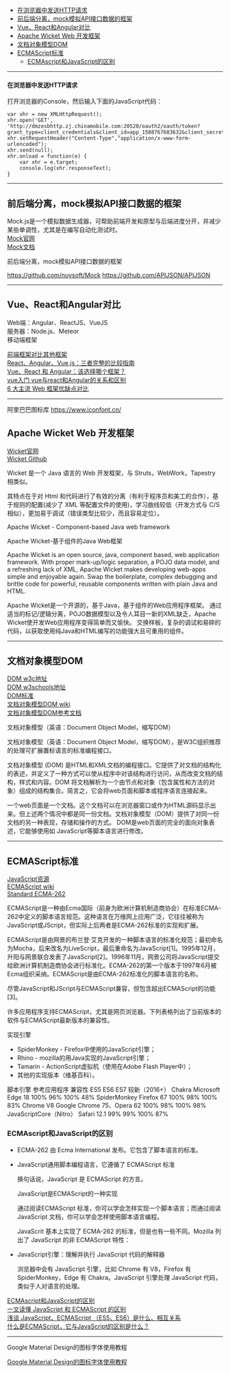 - [在浏览器中发送HTTP请求](#在浏览器中发送HTTP请求)
- [前后端分离，mock模拟API接口数据的框架](#前后端分离，mock模拟API接口数据的框架)
- [Vue、React和Angular对比](#Vue、React和Angular对比)
- [Apache Wicket Web 开发框架](#Apache-Wicket-Web-开发框架)
- [文档对象模型DOM](#文档对象模型DOM)
- [ECMAScript标准](#ECMAScript标准)
    - [ECMAscript和JavaScript的区别](#ECMAscript和JavaScript的区别)




---------------------------------------------------------------------------------------------------------------------

#### 在浏览器中发送HTTP请求

打开浏览器的Console，然后输入下面的JavaScript代码：

```
var xhr = new XMLHttpRequest();
xhr.open('GET', 'http://dmzesbhttp.zj.chinamobile.com:20520/oauth2/oauth/token?grant_type=client_credentials&client_id=app_1588767683632&client_secret=27ce9fb6a92e2b424f4dec78c1f2cdcb');
xhr.setRequestHeader("Content-Type","application/x-www-form-urlencoded");
xhr.send(null);
xhr.onload = function(e) {
    var xhr = e.target;
    console.log(xhr.responseText);
}
```



---------------------------------------------------------------------------------------------------------------------
## 前后端分离，mock模拟API接口数据的框架

Mock.js是一个模拟数据生成器，可帮助前端开发和原型与后端进度分开，并减少某些单调性，尤其是在编写自动化测试时。  
[Mock官网](http://mockjs.com/)  
[Mock文档](https://github.com/nuysoft/Mock/wiki)  


前后端分离，mock模拟API接口数据的框架

https://github.com/nuysoft/Mock
https://github.com/APIJSON/APIJSON

---------------------------------------------------------------------------------------------------------------------

## Vue、React和Angular对比

Web端：Angular、ReactJS、VueJS  
服务器：Node.js、Meteor  
移动端框架




[前端框架对比其他框架](https://cn.vuejs.org/v2/guide/comparison.html)  
[React、Angular、Vue.js：三者完整的比较指南](http://www.thebuddycreative.com/reactangularvue_js_san_zhe_wan_zheng_de_bi_jiao_zhi_nan/)  
[Vue、React 和 Angular：该选择哪个框架？](https://www.infoq.cn/article/3zjScEsgksmFNdgIR7sM)  
[vue入门 vue与react和Angular的关系和区别](https://www.cnblogs.com/wxtlinlin/p/6541895.html)  
[6 大主流 Web 框架优缺点对比](https://www.oschina.net/translate/web-frameworks-conclusions)  



---------------------------------------------------------------------------------------------------------------------

阿里巴巴图标库
https://www.iconfont.cn/


## Apache Wicket Web 开发框架

[Wicket官网](https://wicket.apache.org/)  
[Wicket Github](https://github.com/apache/wicket)  


Wicket 是一个 Java 语言的 Web 开发框架，与 Struts，WebWork，Tapestry 相类似。

其特点在于对 Html 和代码进行了有效的分离（有利于程序员和美工的合作），基于规则的配置(减少了 XML 等配置文件的使用)，学习曲线较低（开发方式与 C/S 相似），更加易于调试（错误类型比较少，而且容易定位）。


Apache Wicket - Component-based Java web framework

Apache Wicket-基于组件的Java Web框架

Apache Wicket is an open source, java, component based, web application framework. With proper mark-up/logic separation, a POJO data model, and a refreshing lack of XML, Apache Wicket makes developing web-apps simple and enjoyable again. Swap the boilerplate, complex debugging and brittle code for powerful, reusable components written with plain Java and HTML.

Apache Wicket是一个开源的，基于Java，基于组件的Web应用程序框架。 通过适当的标记/逻辑分离，POJO数据模型以及令人耳目一新的XML缺乏，Apache Wicket使开发Web应用程序变得简单而又愉快。 交换样板，复杂的调试和易碎的代码，以获取使用纯Java和HTML编写的功能强大且可重用的组件。





---------------------------------------------------------------------------------------------------------------------
## 文档对象模型DOM


[DOM w3c地址](https://www.w3.org/TR/WD-DOM/introduction.html)  
[DOM w3schools地址](https://www.w3schools.com/js/js_htmldom.asp)  
[DOM标准](https://dom.spec.whatwg.org/)  
[文档对象模型DOM wiki](https://zh.wikipedia.org/wiki/%E6%96%87%E6%A1%A3%E5%AF%B9%E8%B1%A1%E6%A8%A1%E5%9E%8B)  
[文档对象模型DOM参考文档](https://developer.mozilla.org/zh-CN/docs/Web/API/Document_Object_Model)  

文档对象模型（英语：Document Object Model，缩写DOM）

文档对象模型（英语：Document Object Model，缩写DOM），是W3C组织推荐的处理可扩展置标语言的标准编程接口。


文档对象模型 (DOM) 是HTML和XML文档的编程接口。它提供了对文档的结构化的表述，并定义了一种方式可以使从程序中对该结构进行访问，从而改变文档的结构，样式和内容。DOM 将文档解析为一个由节点和对象（包含属性和方法的对象）组成的结构集合。简言之，它会将web页面和脚本或程序语言连接起来。

一个web页面是一个文档。这个文档可以在浏览器窗口或作为HTML源码显示出来。但上述两个情况中都是同一份文档。文档对象模型（DOM）提供了对同一份文档的另一种表现，存储和操作的方式。 DOM是web页面的完全的面向对象表述，它能够使用如 JavaScript等脚本语言进行修改。


---------------------------------------------------------------------------------------------------------------------

## ECMAScript标准


[JavaScript资源](https://developer.mozilla.org/zh-CN/docs/Web/JavaScript/Language_Resources)  
[ECMAScript wiki](https://zh.wikipedia.org/wiki/ECMAScript)  
[Standard ECMA-262](https://www.ecma-international.org/publications/standards/Ecma-262.htm)  
[]()  

ECMAScript是一种由Ecma国际（前身为欧洲计算机制造商协会）在标准ECMA-262中定义的脚本语言规范。这种语言在万维网上应用广泛，它往往被称为JavaScript或JScript，但实际上后两者是ECMA-262标准的实现和扩展。

ECMAScript是由网景的布兰登·艾克开发的一种脚本语言的标准化规范；最初命名为Mocha，后来改名为LiveScript，最后重命名为JavaScript[1]。1995年12月，升阳与网景联合发表了JavaScript[2]。1996年11月，网景公司将JavaScript提交给欧洲计算机制造商协会进行标准化。ECMA-262的第一个版本于1997年6月被Ecma组织采纳。ECMAScript是由ECMA-262标准化的脚本语言的名称。

尽管JavaScript和JScript与ECMAScript兼容，但包含超出ECMAScript的功能[3]。


许多应用程序支持ECMAScript，尤其是网页浏览器。下列表格列出了当前版本的软件与ECMAScript最新版本的兼容性。


实现引擎
- SpiderMonkey - Firefox中使用的JavaScript引擎；
- Rhino - mozilla的用Java实现的JavaScript引擎；
- Tamarin - ActionScript虚拟机（使用在Adobe Flash Player中）；
- 其他的实现版本（维基百科）。

脚本引擎	参考应用程序	兼容性 ES5	ES6	ES7	较新（2016+）
Chakra	Microsoft Edge 18	100%	96%	100%	48%
SpiderMonkey	Firefox 67	100%	98%	100%	83%
Chrome V8	Google Chrome 75、Opera 62	100%	98%	100%	98%
JavaScriptCore（Nitro）	Safari 12.1	99%	99%	100%	87%



### ECMAscript和JavaScript的区别

- ECMA-262  由 Ecma International 发布。它包含了脚本语言的标准。

- JavaScript通用脚本编程语言，它遵循了 ECMAScript 标准

    换句话说，JavaScript 是 ECMAScript 的方言。
    
    JavaScript是ECMAScript的一种实现

    通过阅读ECMAScript 标准，你可以学会怎样实现一个脚本语言；而通过阅读JavaScript 文档，你可以学会怎样使用脚本语言编程。

    JavaScrit 基本上实现了 ECMA-262 的标准，但是也有一些不同。Mozilla 列出了 JavaScript 的非 ECMAScript 特性：

- JavaScript引擎：理解并执行 JavaScript 代码的解释器

    浏览器中会有 JavaScript 引擎，比如 Chrome 有 V8，Firefox 有 SpiderMonkey，Edge 有 Chakra。JavaScript 引擎处理 JavaScript 代码，类似于人对语言的处理。



[ECMAscript和JavaScript的区别](https://zhuanlan.zhihu.com/p/50215290)  
[一文读懂 JavaScript 和 ECMAScript 的区别 ](https://www.oschina.net/translate/whats-the-difference-between-javascript-and-ecmascript)  
[浅谈 JavaScript、ECMAScript （ES5、ES6）是什么、相互关系](https://blog.csdn.net/jiangyu1013/article/details/86291196)  
[什么是ECMAScript，它与JavaScript的区别是什么？](https://www.jianshu.com/p/e6f0b4a1747e)  
[]()  


---------------------------------------------------------------------------------------------------------------------

Google Material Design的图标字体使用教程


[Google Material Design的图标字体使用教程](https://developer.aliyun.com/article/606394)  



